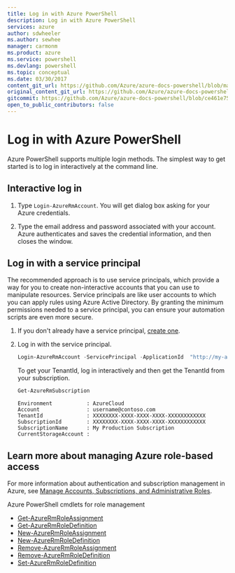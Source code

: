 ```yaml
---
title: Log in with Azure PowerShell
description: Log in with Azure PowerShell
services: azure
author: sdwheeler
ms.author: sewhee
manager: carmonm
ms.product: azure
ms.service: powershell
ms.devlang: powershell
ms.topic: conceptual
ms.date: 03/30/2017
content_git_url: https://github.com/Azure/azure-docs-powershell/blob/master/azureps-cmdlets-docs/ResourceManager/docs-conceptual/authenticate-azureps.md
original_content_git_url: https://github.com/Azure/azure-docs-powershell/blob/master/azureps-cmdlets-docs/ResourceManager/docs-conceptual/authenticate-azureps.md
gitcommit: https://github.com/Azure/azure-docs-powershell/blob/ce461e7550b4f1842748fd012764654e218c363b
open_to_public_contributors: false
---
```


# Log in with Azure PowerShell

Azure PowerShell supports multiple login methods. The simplest way to get started is to log in
interactively at the command line.

## Interactive log in

1. Type `Login-AzureRmAccount`. You will get dialog box asking for your Azure credentials.

2. Type the email address and password associated with your account. Azure authenticates and saves
   the credential information, and then closes the window.

## Log in with a service principal

The recommended approach is to use service principals, which provide a way for you to create
non-interactive accounts that you can use to manipulate resources. Service principals are like user
accounts to which you can apply rules using Azure Active Directory. By granting the minimum
permissions needed to a service principal, you can ensure your automation scripts are even more
secure.

1. If you don't already have a service principal, [create one](create-azure-service-principal-azureps.md).

2. Log in with the service principal.

    ```powershell
    Login-AzureRmAccount -ServicePrincipal -ApplicationId  "http://my-app" -Credential $pscredential -TenantId $tenantid
    ```

    To get your TenantId, log in interactively and then get the TenantId from your subscription.

    ```powershell
    Get-AzureRmSubscription
    ```

    ```
    Environment           : AzureCloud
    Account               : username@contoso.com
    TenantId              : XXXXXXXX-XXXX-XXXX-XXXX-XXXXXXXXXXXX
    SubscriptionId        : XXXXXXXX-XXXX-XXXX-XXXX-XXXXXXXXXXXX
    SubscriptionName      : My Production Subscription
    CurrentStorageAccount :
    ```

## Learn more about managing Azure role-based access

For more information about authentication and subscription management in Azure, see
[Manage Accounts, Subscriptions, and Administrative Roles](/azure/active-directory/role-based-access-control-configure).

Azure PowerShell cmdlets for role management

* [Get-AzureRmRoleAssignment](/powershell/module/AzureRM.Resources/Get-AzureRmRoleAssignment)
* [Get-AzureRmRoleDefinition](/powershell/AzureRM.Resources/Get-AzureRmRoleDefinition)
* [New-AzureRmRoleAssignment](/powershell/module/AzureRM.Resources/New-AzureRmRoleAssignment)
* [New-AzureRmRoleDefinition](/powershell/AzureRM.Resources/New-AzureRmRoleDefinition)
* [Remove-AzureRmRoleAssignment](/powershell//AzureRM.Resources/Remove-AzureRmRoleAssignment)
* [Remove-AzureRmRoleDefinition](/powershell//AzureRM.Resources/Remove-AzureRmRoleDefinition)
* [Set-AzureRmRoleDefinition](/powershell/AzureRM.Resources/Set-AzureRmRoleDefinition)
